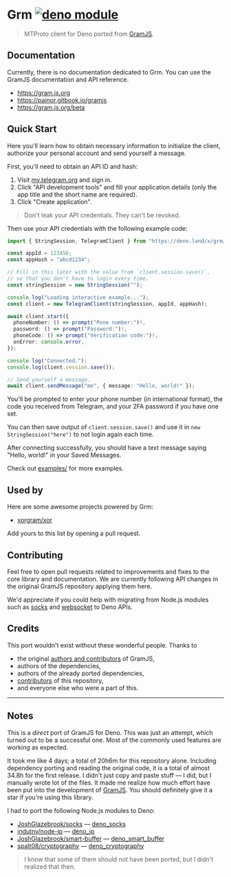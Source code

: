 # Grm [![deno module](https://shield.deno.dev/x/grm)](https://deno.land/x/grm)

> MTProto client for Deno ported from [GramJS](https://github.com/gram-js/gramjs).

## Documentation

Currently, there is no documentation dedicated to Grm.
You can use the GramJS documentation and API reference.

- <https://gram.js.org>
- <https://painor.gitbook.io/gramjs>
- <https://gram.js.org/beta>

## Quick Start

Here you'll learn how to obtain necessary information to initialize the client, authorize your personal account and send yourself a message.

First, you'll need to obtain an API ID and hash:

1. Visit [my.telegram.org](https://my.telegram.org) and sign in.
2. Click "API development tools" and fill your application details (only the app title and the short name are required).
3. Click "Create application".

> Don't leak your API credentials.
> They can't be revoked.

Then use your API credentials with the following example code:

```ts
import { StringSession, TelegramClient } from "https://deno.land/x/grm/mod.ts";

const appId = 123456;
const appHash = "abcd1234";

// Fill in this later with the value from `client.session.save()`,
// so that you don't have to login every time.
const stringSession = new StringSession("");

console.log("Loading interactive example...");
const client = new TelegramClient(stringSession, appId, appHash);

await client.start({
  phoneNumber: () => prompt("Pone number:")!,
  password: () => prompt("Password:")!,
  phoneCode: () => prompt("Verification code:")!,
  onError: console.error,
});

console.log("Connected.");
console.log(client.session.save());

// Send yourself a message.
await client.sendMessage("me", { message: "Hello, world!" });
```

You'll be prompted to enter your phone number (in international format), the
code you received from Telegram, and your 2FA password if you have one set.

You can then save output of `client.session.save()` and use it in `new StringSession("here")` to not login again each time.

After connecting successfully, you should have a text message saying "Hello, world!" in
your Saved Messages.

Check out [examples/](examples/) for more examples.

## Used by

Here are some awesome projects powered by Grm:

- [xorgram/xor](https://github.com/xorgram/xor)

Add yours to this list by opening a pull request.

## Contributing

Feel free to open pull requests related to improvements and fixes to the core library and documentation.
We are currently following API changes in the original GramJS repository applying them here.

We'd appreciate if you could help with migrating from Node.js modules such as
[socks](https://github.com/JoshGlazebrook/socks) and
[websocket](https://github.com/theturtle32/WebSocket-Node) to Deno APIs.

## Credits

This port wouldn't exist without these wonderful people. Thanks to

- the original
  [authors and contributors](https://github.com/gram-js/gramjs/graphs/contributors)
  of GramJS,
- authors of the dependencies,
- authors of the already ported dependencies,
- [contributors](https://github.com/dcdunkan/grm/graphs/contributors) of this
  repository,
- and everyone else who were a part of this.

---

## Notes

This is a _direct_ port of GramJS for Deno.
This was just an attempt, which turned out to be a successful one.
Most of the commonly used features are working as expected.

It took me like 4 days; a total of 20h6m for this repository alone.
Including dependency porting and reading the original code, it is a total of almost
34.8h for the first release.
I didn't just copy and paste stuff — I did, but I
manually wrote lot of the files.
It made me realize how much effort have been put into the development of [GramJS](https://github.com/gram-js/gramjs).
You should definitely give it a star if you're using this library.

I had to port the following Node.js modules to Deno:

- [JoshGlazebrook/socks](https://github.com/JoshGlazebrook/socks) —
  [deno_socks](https://github.com/dcdunkan/deno_socks)
- [indutny/node-ip](https://github.com/indutny/node-ip) —
  [deno_ip](https://github.com/dcdunkan/deno_ip)
- [JoshGlazebrook/smart-buffer](https://github.com/JoshGlazebrook/smart-buffer)
  — [deno_smart_buffer](https://github.com/dcdunkan/deno_smart_buffer)
- [spalt08/cryptography](https://github.com/spalt08/cryptography) —
  [deno_cryptography](https://github.com/dcdunkan/deno_cryptography)

> I know that some of them should not have been ported, but I didn't realized that then.
